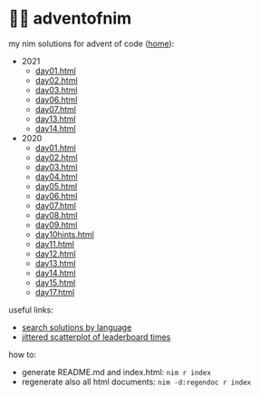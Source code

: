 # 🎄👑 adventofnim

my nim solutions for advent of code ([home](index.html)):

* 2021
  - [day01.html](2021/day01.html)
  - [day02.html](2021/day02.html)
  - [day03.html](2021/day03.html)
  - [day06.html](2021/day06.html)
  - [day07.html](2021/day07.html)
  - [day13.html](2021/day13.html)
  - [day14.html](2021/day14.html)
* 2020
  - [day01.html](2020/day01.html)
  - [day02.html](2020/day02.html)
  - [day03.html](2020/day03.html)
  - [day04.html](2020/day04.html)
  - [day05.html](2020/day05.html)
  - [day06.html](2020/day06.html)
  - [day07.html](2020/day07.html)
  - [day08.html](2020/day08.html)
  - [day09.html](2020/day09.html)
  - [day10hints.html](2020/day10hints.html)
  - [day11.html](2020/day11.html)
  - [day12.html](2020/day12.html)
  - [day13.html](2020/day13.html)
  - [day14.html](2020/day14.html)
  - [day15.html](2020/day15.html)
  - [day17.html](2020/day17.html)



useful links:
- [search solutions by language](https://aocweb.yulrizka.com/?year=2021&day=1&language=Nim)
- [jittered scatterplot of leaderboard times](http://www.maurits.vdschee.nl/scatterplot/)

how to:

* generate README.md and index.html: `nim r index`
* regenerate also all html documents: `nim -d:regendoc r index`



